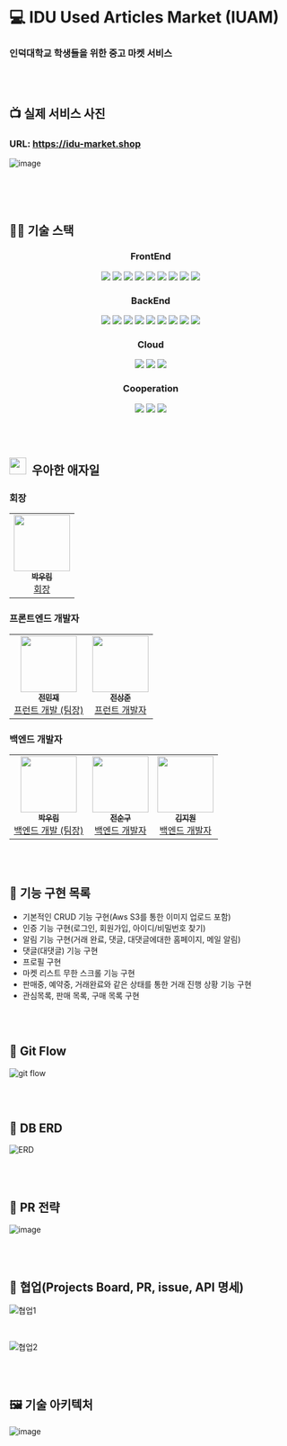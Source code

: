 # 💻 IDU Used Articles Market (IUAM)
###  인덕대학교 학생들을 위한 중고 마켓 서비스

<br/>
<br/>

## 📺 실제 서비스 사진
### URL: https://idu-market.shop
![image](https://user-images.githubusercontent.com/75289370/120154864-3d22b880-c22b-11eb-8275-177e162a307f.png)

<br/>
<br/>

<br />

## 👨‍💻 기술 스택
<h3 align="center">  
  FrontEnd
</h3>
<p align="center">  
  <img src="https://img.shields.io/badge/HTML-white?logo=html5"/>
  <img src= "https://img.shields.io/badge/CSS-blue?logo=css3"/>
  <img src= "https://img.shields.io/badge/Scss-pink?logo=sass"/>
  <img src= "https://img.shields.io/badge/React-blue?logo=react"/>
  <img src= "https://img.shields.io/badge/Next.js-black?logo=next-dot-js&logoColor=white"/>
  <img src= "https://img.shields.io/badge/Redux-593D88?logo=Redux&logoColor=white"/>
  <img src= "https://img.shields.io/badge/ReduxSaga-white?logo=Redux-saga&logoColor=green"/>
  <img src= "https://img.shields.io/badge/JavaScript-ES6-yellow?logo=javascript"/>
  <img src= "https://img.shields.io/badge/WebPack-white?logo=webpack&logoColor=blue"/>
</p>   

<h3 align="center">  
 BackEnd
</h3>
<p align="center">  
  <img src= "https://img.shields.io/badge/TypeScript-Ts-blue?logo=typescript"/>
  <img src= "https://img.shields.io/badge/Node-green?logo=node-dot-js&logoColor=white"/>
  <img src= "https://img.shields.io/badge/Express-blue?logo=express"/>
  <img src= "https://img.shields.io/badge/Nginx-green?logo=nginx"/>
  <img src= "https://img.shields.io/badge/MariaDB-003545?logo=mariadb&logoColor=white"/>
  <img src= "https://img.shields.io/badge/JEST-C21325?logo=jest&logoColor=white"/>
  <img src= "https://img.shields.io/badge/Docker-2CA5E0?logo=docker&logoColor=white"/>
  <img src= "https://img.shields.io/badge/Redis-FF4500?logo=redis&logoColor=white"/>
  <img src= "https://img.shields.io/badge/Jenkins-D24939?logo=Jenkins&logoColor=white"/>
</p>  

<h3 align="center">  
  Cloud 
</h3>
<p align="center">
  <img src="https://img.shields.io/badge/AWS-EC2-red?logo=amazon-aws" />
  <img src= "https://img.shields.io/badge/AWS-S3-red?logo=amazon-aws"/>
  <img src= "https://img.shields.io/badge/AWS-CloudFront-red?logo=amazon-aws"/>
</p>

<h3 align="center">  
  Cooperation
</h3>
<p align="center">
  <img src="https://img.shields.io/badge/GitHub-100000?logo=github" />
  <img src= "https://img.shields.io/badge/Git-FF4500?logo=git&logoColor=white"/>
  <img src="https://img.shields.io/badge/KakaoWork-white?logo=kakao&logoColor=yellow"/>
</p>
<br/>
<br/>

## <img src="https://user-images.githubusercontent.com/75289370/120157070-968be700-c22d-11eb-970f-9b9e9fcc7778.png" width="30px;" />&nbsp; 우아한 애자일


### 회장
<table>
  <tr>
    <td align="center"><a href="https://github.com/woorim960"><img src="https://avatars.githubusercontent.com/u/56839474?v=4" width="100px;" alt=""/><br /><sub><b>박우림</b></sub></a><br /><a href="https://github.com/woorim960" title="Packaging/porting to new platform">회장</a></td>
  </tr>
</table>

### 프론트엔드 개발자

<table>
  <tr>
     <td align="center"><a href="https://github.com/ssi02014"><img src="https://avatars.githubusercontent.com/u/64779472?v=4" width="100px;" alt=""/><br /><sub><b>전민재</b></sub></a><br /><a href="https://github.com/ssi02014" title="Packaging/porting to new platform">프런트 개발 (팀장)</a></td>
    <td align="center"><a href="https://github.com/jsj1510"><img src="https://avatars.githubusercontent.com/u/75245755?v=4" width="100px;" alt=""/><br /><sub><b>전상준</b></sub></a><br /><a href="https://github.com/jsj1510" title="Packaging/porting to new platform">프런트 개발자</a></td>
  </tr>
</table>

### 백엔드 개발자

<table>
  <tr>
    <td align="center"><a href="https://github.com/woorim960"><img src="https://avatars.githubusercontent.com/u/56839474?v=4" width="100px;" alt=""/><br /><sub><b>박우림</b></sub></a><br /><a href="https://github.com/woorim960" title="Packaging/porting to new platform">백엔드 개발 (팀장)</a></td>
    <td align="center"><a href="http://jongminfire.dev"><img src="https://avatars.githubusercontent.com/u/75289625?v=4" width="100px;" alt=""/><br /><sub><b>전순구</b></sub></a><br /><a href="https://github.com/JeonSoongu" title="Packaging/porting to new platform">백엔드 개발자</a></td>
    <td align="center"><a href="https://github.com/kimjiwonpg98"><img src="https://avatars.githubusercontent.com/u/75289370?v=4" width="100px;" alt=""/><br /><sub><b>김지원</b></sub></a><br /><a href="https://github.com/kimjiwonpg98" title="Packaging/porting to new platform">백엔드 개발자</a></td>
  </tr>
</table>

<br/>
<br/>

## 📕 기능 구현 목록
- 기본적인 CRUD 기능 구현(Aws S3를 통한 이미지 업로드 포함)
- 인증 기능 구현(로그인, 회원가입, 아이디/비밀번호 찾기)
- 알림 기능 구현(거래 완료, 댓글, 대댓글에대한 홈페이지, 메일 알림)
- 댓글(대댓글) 기능 구현
- 프로필 구현
- 마켓 리스트 무한 스크롤 기능 구현
- 판매중, 예약중, 거래완료와 같은 상태를 통한 거래 진행 상황 기능 구현
- 관심목록, 판매 목록, 구매 목록 구현

<br />
<br />

## 📄 Git Flow

![git flow](https://user-images.githubusercontent.com/75289370/120147819-3cd1ef80-c222-11eb-86b6-e8146cdbabbe.png)

<br/>
<br/>

## 📄 DB ERD
![ERD](https://user-images.githubusercontent.com/75289370/120148197-cd103480-c222-11eb-9134-b92b314c0408.png)

<br/>
<br/>

## 📄 PR 전략
![image](https://user-images.githubusercontent.com/75289370/120154537-f59c2c80-c22a-11eb-89b1-5b9ebd5f19b0.png)

<br/>
<br/>

## 📄 협업(Projects Board, PR, issue, API 명세)
![협업1](https://user-images.githubusercontent.com/64779472/120282431-0b762400-c2f5-11eb-8155-f8029bb3f02a.PNG)

<br />

![협업2](https://user-images.githubusercontent.com/64779472/120282433-0dd87e00-c2f5-11eb-97b3-0c8c737c9e90.PNG)

<br/>
<br/>

## 🖼 기술 아키텍처
![image](https://user-images.githubusercontent.com/75289370/120154720-1c5a6300-c22b-11eb-8639-a28a115521fc.png)
